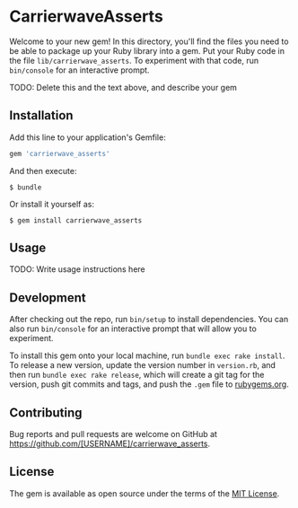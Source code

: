 # CarrierwaveAsserts

Welcome to your new gem! In this directory, you'll find the files you need to be able to package up your Ruby library into a gem. Put your Ruby code in the file `lib/carrierwave_asserts`. To experiment with that code, run `bin/console` for an interactive prompt.

TODO: Delete this and the text above, and describe your gem

## Installation

Add this line to your application's Gemfile:

```ruby
gem 'carrierwave_asserts'
```

And then execute:

    $ bundle

Or install it yourself as:

    $ gem install carrierwave_asserts

## Usage

TODO: Write usage instructions here

## Development

After checking out the repo, run `bin/setup` to install dependencies. You can also run `bin/console` for an interactive prompt that will allow you to experiment.

To install this gem onto your local machine, run `bundle exec rake install`. To release a new version, update the version number in `version.rb`, and then run `bundle exec rake release`, which will create a git tag for the version, push git commits and tags, and push the `.gem` file to [rubygems.org](https://rubygems.org).

## Contributing

Bug reports and pull requests are welcome on GitHub at https://github.com/[USERNAME]/carrierwave_asserts.

## License

The gem is available as open source under the terms of the [MIT License](https://opensource.org/licenses/MIT).
